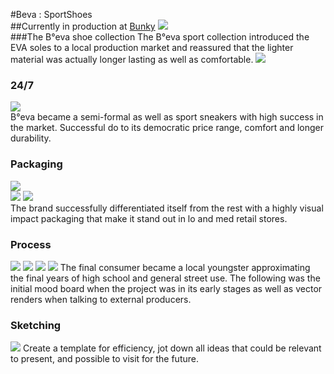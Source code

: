 #Beva : SportShoes  
##Currently in production at [Bunky](https://www.bunky.ec/product/bi-eva/?v=3fd6b696867d)
![](https://dl.dropboxusercontent.com/s/fery0nlxqmb54qm/beva1.png?dl=0)  
###The B°eva shoe collection
The B°eva sport collection introduced the EVA soles to a local production market and reassured that the lighter material was actually longer lasting as well as comfortable.
![](https://dl.dropboxusercontent.com/s/kxttlb0it485ikd/beva%20%282%29.png?dl=0)  
### 24/7
![](https://dl.dropboxusercontent.com/s/2hcruzkooa5pdv7/beva%20%283%29.png?dl=0)   
B°eva became a semi-formal as well as sport sneakers with high success in the market. Successful do to its democratic price range, comfort and longer durability.  
### Packaging
![](https://dl.dropboxusercontent.com/s/zgsxrxdvbp5f1oi/beva%20%284%29.png?dl=0)  
![](https://dl.dropboxusercontent.com/s/jzcd5xgy0ra36ry/beva%20%285%29.png?dl=0)
![](https://dl.dropboxusercontent.com/s/g7q3h0hklzqx0yx/beva%20%286%29.png?dl=0)  
The brand successfully differentiated itself from the rest with a highly visual impact packaging that make it stand out in lo and med retail stores.  
### Process
![](https://dl.dropboxusercontent.com/s/xnyel0de5mhuzw6/beva%20%287%29.png?dl=0)
![](https://dl.dropboxusercontent.com/s/fftnd5z1ibardhw/beva%20%288%29.png?dl=0)
![](https://dl.dropboxusercontent.com/s/m45hb4pwlckj0i7/beva%20%289%29.png?dl=0)
![](https://dl.dropboxusercontent.com/s/3rc62855irlt4td/beva%20%2810%29.png?dl=0)
The final consumer became a local youngster approximating the final years of high school and general street use. The following was the initial mood board when the project was in its early stages as well as vector renders when talking to external producers.  
### Sketching
![](https://dl.dropboxusercontent.com/s/pakerldad4td7sq/beva%20%2811%29.png?dl=0)
Create a template for efficiency, jot down all ideas that could be relevant to present, and possible to visit for the future.
